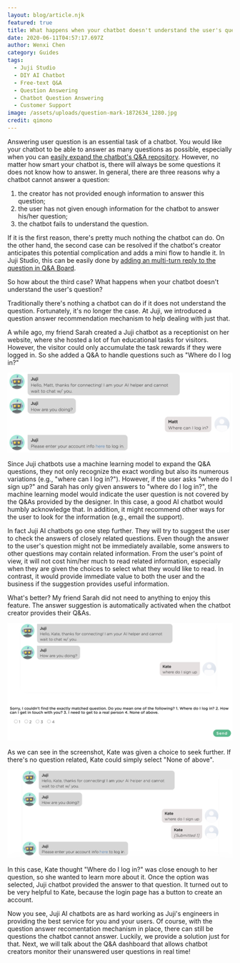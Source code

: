 ```yaml
---
layout: blog/article.njk
featured: true
title: What happens when your chatbot doesn't understand the user's question?
date: 2020-06-11T04:57:17.697Z
author: Wenxi Chen
category: Guides
tags:
  - Juji Studio
  - DIY AI Chatbot
  - Free-text Q&A
  - Question Answering
  - Chatbot Question Answering
  - Customer Support
image: /assets/uploads/question-mark-1872634_1280.jpg
credit: qimono
---
```

Answering user question is an essential task of a chatbot. You would like your chatbot to be able to answer as many questions as possible, especially when you can [easily expand the chatbot's Q&A repository](https://juji.io/blog/building-a-smart-chatbot-in-a-few-minutes-to-answer-free-text-questions/). However, no matter how smart your chatbot is, there will always be some questions it does not know how to answer. In general, there are three reasons why a chatbot cannot answer a question: 

1. the creator has not provided enough information to answer this question;
2. the user has not given enough information for the chatbot to answer his/her question;
3. the chatbot fails to understand the question. 

If it is the first reason, there's pretty much nothing the chatbot can do. On the other hand, the second case can be resolved if the chatbot's creator anticipates this potential complication and adds a mini flow to handle it. In Juji Studio, this can be easily done by [adding an multi-turn reply to the question in Q&A Board](https://juji.io/blog/how-to-make-your-chatbot-to-answer-non-trivial-questions/). 

So how about the third case? What happens when your chatbot doesn't understand the user's question?

Traditionally there's nothing a chatbot can do if it does not understand the question. Fortunately, it's no longer the case. At Juji, we introduced a question answer recommendation mechanism to help dealing with just that.

A while ago, my friend Sarah created a Juji chatbot as a receptionist on her website, where she hosted a lot of fun educational tasks for visitors. However, the visitor could only accumulate the task rewards if they were logged in. So she added a Q&A to handle questions such as "Where do I log in?" 

![Juji AI chatbot uses machine learning model to answer a user question](/assets/uploads/screen-shot-2020-06-07-at-12.29.49-pm.png "Juji AI chatbot uses machine learning model to answer a user question")

Since Juji chatbots use a machine learning model to expand the Q&A questions, they not only recognize the exact wording but also its numerous variations (e.g., "where can I log in?"). However, if the user asks "where do I sign up?" and Sarah has only given answers to "where do I log in?", the machine learning model would indicate the user question is not covered by the Q&As provided by the designer. In this case, a good AI chatbot would humbly acknowledge that. In addition, it might recommend other ways for the user to look for the information (e.g., email the support). 

In fact Juji AI chatbots go one step further. They will try to suggest the user to check the answers of closely related questions. Even though the answer to the user's question might not be immediately available, some answers to other questions may contain related information. From the user's point of view, it will not cost him/her much to read related information, especially when they are given the choices to select what they would like to read. In contrast, it would provide immediate value to both the user and the business if the suggestion provides useful information.

What's better? My friend Sarah did not need to anything to enjoy this feature. The answer suggestion is automatically activated when the chatbot creator provides their Q&As.

![Juji AI chatbot use another machine learning model to suggest related question answers](/assets/uploads/screen-shot-2020-06-07-at-12.40.39-pm.png "Juji AI chatbot use another machine learning model to suggest related question answers")

As we can see in the screenshot, Kate was given a choice to seek further. If there's no question related, Kate could simply select "None of above".

![Juji AI chatbot provides related information after user selected an related question](/assets/uploads/screen-shot-2020-06-07-at-12.41.49-pm.png "Juji AI chatbot provides related information after user selected an related question")

In this case, Kate thought "Where do I log in?" was close enough to her question, so she wanted to learn more about it. Once the option was selected, Juji chatbot provided the answer to that question. It turned out to be very helpful to Kate, because the login page has a button to create an account.

Now you see, Juji AI chatbots are as hard working as Juji's engineers in providing the best service for you and your users. Of course, with the question answer recomentation mechanism in place, there can still be questions the chatbot cannot answer. Luckily, we provide a solution just for that. Next, we will talk about the Q&A dashboard that allows chatbot creators monitor their unanswered user questions in real time!